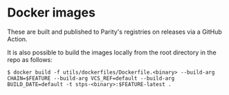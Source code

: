 # Docker images

These are built and published to Parity's registries on releases via a GitHub Action.

It is also possible to build the images locally from the root directory in the repo as follows:

```
$ docker build -f utils/dockerfiles/Dockerfile.<binary> --build-arg CHAIN=$FEATURE --build-arg VCS_REF=default --build-arg BUILD_DATE=default -t stps-<binary>:$FEATURE-latest .
```